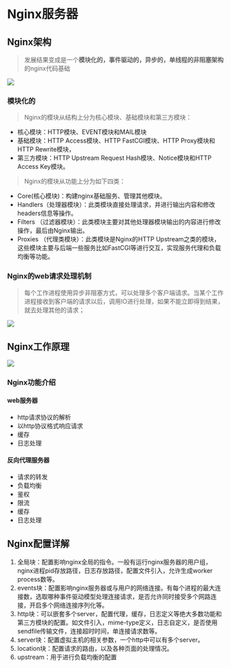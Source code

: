 # Nginx服务器
## Nginx架构
>发展结果变成是一个**模块化的，事件驱动的，异步的，单线程的非阻塞架构**的nginx代码基础

![](https://images2015.cnblogs.com/blog/760221/201602/760221-20160225165312146-1047279011.png)

### 模块化的
>Nginx的模块从结构上分为核心模块、基础模块和第三方模块：

- 核心模块：HTTP模块、EVENT模块和MAIL模块
- 基础模块：HTTP Access模块、HTTP FastCGI模块、HTTP Proxy模块和HTTP Rewrite模块，
- 第三方模块：HTTP Upstream Request Hash模块、Notice模块和HTTP Access Key模块。
>Nginx的模块从功能上分为如下四类：

- Core(核心模块)：构建nginx基础服务、管理其他模块。
- Handlers（处理器模块）：此类模块直接处理请求，并进行输出内容和修改headers信息等操作。
- Filters （过滤器模块）：此类模块主要对其他处理器模块输出的内容进行修改操作，最后由Nginx输出。
- Proxies （代理类模块）：此类模块是Nginx的HTTP Upstream之类的模块，这些模块主要与后端一些服务比如FastCGI等进行交互，实现服务代理和负载均衡等功能。

### Nginx的web请求处理机制
>每个工作进程使用异步非阻塞方式，可以处理多个客户端请求。当某个工作进程接收到客户端的请求以后，调用IO进行处理，如果不能立即得到结果，就去处理其他的请求；

![](https://images2017.cnblogs.com/blog/1183448/201802/1183448-20180210145226654-1347579045.png)
## Nginx工作原理
![](https://img-blog.csdnimg.cn/20191202174733362.jpg?x-oss-process=image/watermark,type_ZmFuZ3poZW5naGVpdGk,shadow_10,text_aHR0cHM6Ly9ibG9nLmNzZG4ubmV0L1RLX2xUbGVp,size_16,color_FFFFFF,t_70)

### Nginx功能介绍
#### web服务器
- http请求协议的解析 
- 以http协议格式响应请求
- 缓存
- 日志处理
#### 反向代理服务器
- 请求的转发
- 负载均衡
- 鉴权
- 限流
- 缓存
- 日志处理

## Nginx配置详解
1. 全局块：配置影响nginx全局的指令。一般有运行nginx服务器的用户组，nginx进程pid存放路径，日志存放路径，配置文件引入，允许生成worker process数等。
2. events块：配置影响nginx服务器或与用户的网络连接。有每个进程的最大连接数，选取哪种事件驱动模型处理连接请求，是否允许同时接受多个网路连接，开启多个网络连接序列化等。
3. http块：可以嵌套多个server，配置代理，缓存，日志定义等绝大多数功能和第三方模块的配置。如文件引入，mime-type定义，日志自定义，是否使用sendfile传输文件，连接超时时间，单连接请求数等。
4. server块：配置虚拟主机的相关参数，一个http中可以有多个server。
5. location块：配置请求的路由，以及各种页面的处理情况。
6. upstream：用于进行负载均衡的配置